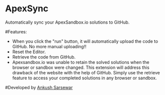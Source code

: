 # ApexSync
Automatically sync your ApexSandbox.io solutions to GitHub.

#Features:
- When you click the "run" button, it will automatically upload the code to GitHub. No more manual uploading!!
- Reset the Editor.
- Retrieve the code from GitHub.
- Apexsandbox.io was unable to retain the solved solutions when the browser or sandbox were changed. This extension will address this drawback of the website with the help of GitHub. Simply use the retrieve feature to access your completed solutions in any browser or sandbox.

#Developed by [Ankush Sarsewar](https://github.com/Sarsewar/)
